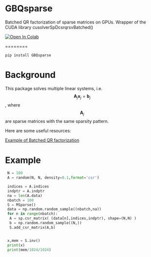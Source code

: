 GBQsparse
========

Batched QR factorization of sparse matrices on GPUs. Wrapper of the CUDA library cusolverSpDcsrqrsvBatched()


[![Open In Colab](https://colab.research.google.com/assets/colab-badge.svg)](https://colab.research.google.com/drive/1AQzt8f7Hy2kxgCSdqsD1nOIzH4bjK_n4)


========

```bash
pip install GBQsparse
```

Background
==========
This package solves multiple linear systems, i.e. $$\mathbf{A}_j \mathbf{x}_j = \mathbf{b}_j$$, where $$\mathbf{A}_j$$ are sparse matrices with the same sparsity pattern.

Here are some useful resources:

[Example of Batched QR factorization](https://devblogs.nvidia.com/parallel-direct-solvers-with-cusolver-batched-qr/)





Example
========

```python
 N = 100
 A = random(N, N, density=0.1,format='csr')

 indices = A.indices
 indptr = A.indptr
 na = len(A.data)
 nbatch = 100
 S = MSparse()
 data = np.random.random_sample((nbatch,na))
 for n in range(nbatch):
  A = sp.csr_matrix( (data[n],indices,indptr), shape=(N,N) )
  b = np.random.random_sample((N,))
  S.add_csr_matrix(A,b)


 x,mem = S.inv()
 print(x)
 print(mem/1024/1024)
 ```
